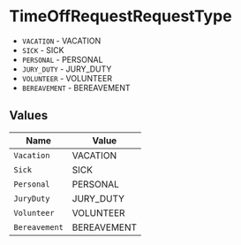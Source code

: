 # TimeOffRequestRequestType

* `VACATION` - VACATION
* `SICK` - SICK
* `PERSONAL` - PERSONAL
* `JURY_DUTY` - JURY_DUTY
* `VOLUNTEER` - VOLUNTEER
* `BEREAVEMENT` - BEREAVEMENT


## Values

| Name          | Value         |
| ------------- | ------------- |
| `Vacation`    | VACATION      |
| `Sick`        | SICK          |
| `Personal`    | PERSONAL      |
| `JuryDuty`    | JURY_DUTY     |
| `Volunteer`   | VOLUNTEER     |
| `Bereavement` | BEREAVEMENT   |